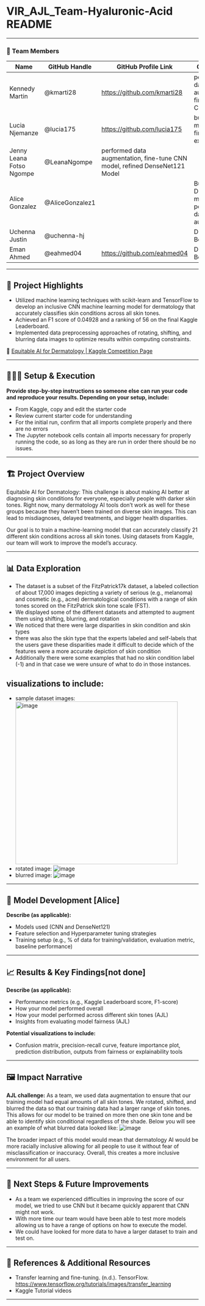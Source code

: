 # VIR_AJL_Team-Hyaluronic-Acid README

---

### **👥 Team Members**

| Name | GitHub Handle | GitHub Profile Link | Contribution |
| ----- | ----- | ----- | ----- |
|Kennedy Martin| @kmarti28 | https://github.com/kmarti28 | performed data augmentation, fine-tuned CNN model|
|Lucia Njemanze| @lucia175 | https://github.com/lucia175 | built CNN model, finetuned external model|
|Jenny Leana Fotso Ngompe| @LeanaNgompe | performed data augmentation, fine-tune CNN model, refined DenseNet121 Model|
| Alice Gonzalez | @AliceGonzalez1 | | Built DenseNet121 model, performed data augumentation |
| Uchenna Justin | @uchenna-hj | | Dataset Benchmarking |
| Eman Ahmed | @eahmed04 | https://github.com/eahmed04| Dataset Benchmarking |

---

## **🎯 Project Highlights**


* Utilized machine learning techniques with scikit-learn and TensorFlow to develop an inclusive CNN machine learning model for dermatology that accurately classifies skin conditions across all skin tones.
* Achieved an F1 score of 0.04928  and a ranking of 56 on the final Kaggle Leaderboard. 
* Implemented data preprocessing approaches of rotating, shifting, and blurring data images to optimize results within computing constraints.

🔗 [Equitable AI for Dermatology | Kaggle Competition Page](https://www.kaggle.com/competitions/bttai-ajl-2025/overview)


---

## **👩🏽‍💻 Setup & Execution** 

**Provide step-by-step instructions so someone else can run your code and reproduce your results. Depending on your setup, include:**

* From Kaggle, copy and edit the starter code
* Review current starter code for understanding
* For the initial run, confirm that all imports complete properly and there are no errors
* The Jupyter notebook cells contain all imports necessary for properly running the code, so as long as they are run in order there should be no issues.

---

## **🏗️ Project Overview**

Equitable AI for Dermatology: This challenge is about making AI better at diagnosing skin conditions for everyone, especially people with darker skin tones. Right now, many dermatology AI tools don’t work as well for these groups because they haven’t been trained on diverse skin images. This can lead to misdiagnoses, delayed treatments, and bigger health disparities.

Our goal is to train a machine-learning model that can accurately classify 21 different skin conditions across all skin tones. Using datasets from Kaggle, our team will work to improve the model’s accuracy.

---

## **📊 Data Exploration**

* The dataset is a subset of the FitzPatrick17k dataset, a labeled collection of about 17,000 images depicting a variety of serious (e.g., melanoma) and cosmetic (e.g., acne) dermatological conditions with a range of skin tones scored on the FitzPatrick skin tone scale (FST).
* We displayed some of the different datasets and attempted to augment them using shifting, blurring, and rotation
* We noticed that there were large disparities in skin condition and skin types
* there was also the skin type that the experts labeled and self-labels that the users gave these disparities made it difficult to decide which of the features were a more accurate depiction of skin condition
* Additionally there were some examples that had no skin condition label (-1) and in that case we were unsure of what to do in those instances.

## **visualizations to include:**

* sample dataset images:
      <img width="425" alt="image" src="https://github.com/user-attachments/assets/4ce9ee73-bf82-476c-8b2b-67f6b4757e43" />
* rotated image:
       ![image](https://github.com/user-attachments/assets/a690e073-2829-4356-b7e4-d59e69b7bfad)
* blurred image:
         ![image](https://github.com/user-attachments/assets/a061c0b2-7b0a-4f81-b569-8a6d75518dff)

---

## **🧠 Model Development**  [Alice]

**Describe (as applicable):**

* Models used (CNN and DenseNet121)
* Feature selection and Hyperparameter tuning strategies
* Training setup (e.g., % of data for training/validation, evaluation metric, baseline performance)

---

## **📈 Results & Key Findings**[not done]

**Describe (as applicable):**

* Performance metrics (e.g., Kaggle Leaderboard score, F1-score)
* How your model performed overall
* How your model performed across different skin tones (AJL)
* Insights from evaluating model fairness (AJL)

**Potential visualizations to include:**

* Confusion matrix, precision-recall curve, feature importance plot, prediction distribution, outputs from fairness or explainability tools

---

## **🖼️ Impact Narrative**

**AJL challenge:**
   As a team, we used data augmentation to ensure that our training model had equal amounts of all skin tones. We rotated, shifted, and blurred the data so that our training data had a larger range of skin tones. This allows for our model to be trained on more then one skin tone and be able to identify skin conditional regardless of the shade. Below you will see an example of what blurred data looked like:
   ![image](https://github.com/user-attachments/assets/f37f6c7a-447a-441b-8cc8-151c78222c97)

   The broader impact of this model would mean that dermatology AI would be more racially inclusive allowing for all people to use it without fear of misclassification or inaccuracy. Overall, this creates a more inclusive environment for all users.

---

## **🚀 Next Steps & Future Improvements**

* As a team we experienced difficulties in improving the score of our model, we tried to use CNN but it became quickly apparent that CNN might not work.
* With more time our team would have been able to test more models allowing us to have a range of options on how to execute the model.
* We could have looked for more data to have a larger dataset to train and test on.
---

## **📄 References & Additional Resources** 

* Transfer learning and fine-tuning. (n.d.). TensorFlow. https://www.tensorflow.org/tutorials/images/transfer_learning
* Kaggle Tutorial videos
---



















